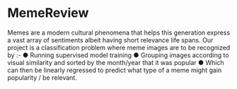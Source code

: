 # MemeReview
Memes are a modern cultural phenomena that helps this generation express a vast array of sentiments albeit having short relevance life spans. Our project is a classification problem where meme images are to be recognized by :- ● Running supervised model training ● Grouping images according to visual similarity and sorted by the month/year that it was popular ● Which can then be linearly regressed to predict what type of a meme might gain popularity / be relevant.
